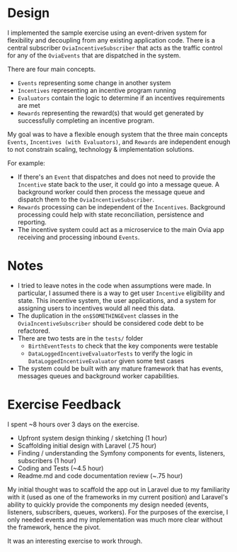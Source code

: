 # Design

I implemented the sample exercise using an event-driven system for flexibility and decoupling
 from any existing application code. There is a central subscriber `OviaIncentiveSubscriber` that
  acts as the traffic control for any of the `OviaEvents` that are dispatched in the system. 

There are four main concepts.
- `Events` representing some change in another system
- `Incentives` representing an incentive program running
- `Evaluators` contain the logic to determine if an incentives requirements are met 
- `Rewards` representing the reward(s) that would get generated by successfully completing an incentive program. 

My goal was to have a flexible enough system that the three main concepts 
 `Events`, `Incentives (with Evaluators)`, and `Rewards` are independent enough to not constrain
  scaling, technology  & implementation solutions. 

For example:
- If there's an `Event` that dispatches and does not need to provide the `Incentive` state back
 to the user, it could go into a message queue. A background worker could then process the message
  queue and dispatch them to the `OviaIncentiveSubscriber`. 
- `Rewards` processing can be independent of the `Incentives`. Background processing could help
 with state reconciliation, persistence and reporting.
- The incentive system could act as a microservice to the main Ovia app receiving and processing
 inbound `Events`. 

# Notes
- I tried to leave notes in the code when assumptions were made.  In particular, I assumed
 there is a way to get user `Incentive` eligibility and state. This incentive system, the user
  applications, and a system for assigning users to incentives
   would all need this data.  
- The duplication in the `on$SOMETHINGEvent` classes in the `OviaIncentiveSubscriber` should be
 considered code debt to be refactored.
- There are two tests are in the `tests/` folder
    - `BirthEventTests` to check that the key components were testable
    - `DataLoggedIncentiveEvaluatorTests` to verify the logic in `DataLoggedIncentiveEvaluator` given some test cases
- The system could be built with any mature framework that has events, messages queues and background worker capabilities. 


# Exercise Feedback

I spent ~8 hours over 3 days on the exercise.
- Upfront system design thinking / sketching (1 hour)
- Scaffolding initial design with Laravel (.75 hour)
- Finding / understanding the Symfony components for events, listeners, subscribers (1 hour)
- Coding and Tests (~4.5 hour)
- Readme.md and code documentation review (~.75 hour)

My initial thought was to scaffold the app out in Laravel due to my familiarity with it (used as
 one of the frameworks in my current position) and Laravel's ability to quickly provide the
  components my design needed (events, listeners, subscribers, queues, workers).   For the
   purposes of the exercise, I only needed events and my implementation was
    much more clear without the framework, hence the pivot. 

It was an interesting exercise to work through. 